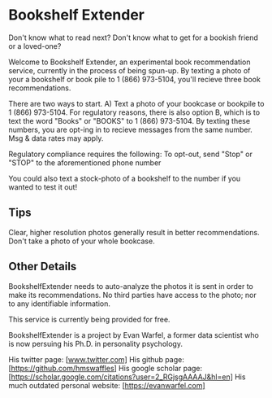 # Bookshelf Extender


Don't know what to read next? Don't know what to get for a bookish friend or a loved-one?

Welcome to Bookshelf Extender, an experimental book recommendation service, currently in the process of being spun-up. By texting a photo of your a bookshelf or book pile to 1 (866) 973-5104, you'll recieve three book recommendations.

There are two ways to start. A) Text a photo of your bookcase or bookpile to 1 (866) 973-5104. For regulatory reasons, there is also option B, which is to text the word "Books" or "BOOKS" to 1 (866) 973-5104. By texting these numbers, you are opt-ing in to recieve messages from the same number. Msg & data rates may apply.

Regulatory compliance requires the following: To opt-out, send "Stop" or "STOP" to the aforementioned phone number

You could also text a stock-photo of a bookshelf to the number if you wanted to test it out!

## Tips
Clear, higher resolution photos generally result in better recommendations. Don't take a photo of your whole bookcase.

## Other Details
BookshelfExtender needs to auto-analyze the photos it is sent in order to make its recommendations. No third parties have access to the photo; nor to any identifiable information.

This service is currently being provided for free.

BookshelfExtender is a project by Evan Warfel, a former data scientist who is now persuing his Ph.D. in personality psychology.

His twitter page: [www.twitter.com]
His github page: [https://github.com/hmswaffles]
His google scholar page: [https://scholar.google.com/citations?user=2_RGjsgAAAAJ&hl=en]
His much outdated personal website: [https://evanwarfel.com]
